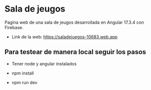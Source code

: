 # Sala de jeugos

Pagina web de una sala de jeugos desarrollada en Angular 17.3.4 con Firebase.

- Link de la web:
https://saladejuegos-10683.web.app

## Para testear de manera local seguir los pasos

- Tener node y angular instalados

- npm install
  
- npm run dev

